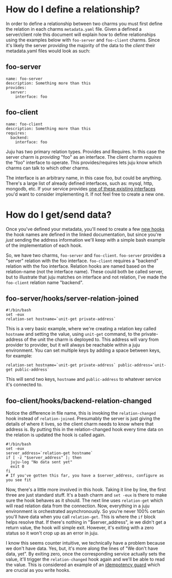# How do I define a relationship?

In order to define a relationship between two charms you must first define
the relation in each charms `metadata.yaml` file. Given a defined a
server/client role this document will explain how to define relationships
using the examples below with `foo-server` and `foo-client` charms. Since
it's likely the server _providing_ the majority of the data to the _client_
their metadata.yaml files would look as such:

## foo-server

    name: foo-server
    description: Something more than this
    provides:
      server:
        interface: foo


## foo-client

    name: foo-client
    description: Something more than this
    requires:
      backend:
        interface: foo


Juju has two primary relation types. Provides and Requires. In this case the
server charm is _providing_ "foo" as an interface. The client charm
_requires_ the "foo" interface to operate. This provides/requires lets juju
know which charms can talk to which other charms.

The interface is an arbitrary name, in this case foo, but could be anything.
There's a large list of already defined interfaces, such as: mysql, http,
mongodb, etc. If your service provides [one of these existing
interfaces](http://manage.jujucharms.com/interfaces) you'd want to consider
implementing it. If not feel free to create a new one.

# How do I get/send data?

Once you've defined your metadata, you'll need to create a few [new
hooks](https://jujucharms.com/docs/authors-charm-hooks.html#relation-hooks)
the hook names are defined in the linked documentation, but since you're
_just_ sending the address information we'll keep with a simple bash example
of the implementation of each hook.

So, we have two charms, `foo-server` and `foo-client`. `foo-server` provides
a "server" relation with the foo interface. `foo-client` requires a
"backend" relation with the foo interface. Relation hooks are named based on
the relation-name (not the interface name). These could both be called
server, but to illustrate that juju matches on interface and not relation,
I've made the `foo-client` relation name "backend".

## foo-server/hooks/server-relation-joined

    #!/bin/bash
    set -eux
    relation-set hostname=`unit-get private-address`

This is a very basic example, where we're creating a relation key called
`hostname` and setting the value, using `unit-get` command, to the
private-address of the unit the charm is deployed to. This address will vary
from provider to provider, but it will always be reachable within a juju
environment. You can set multiple keys by adding a space between keys, for
example:

    relation-set hostname=`unit-get private-address` public-address=`unit-get public-address`

This will send two keys, `hostname` and `public-address` to whatever service it's connected to.

## foo-client/hooks/backend-relation-changed

Notice the difference in file name, this is invoking the `relation-changed` hook instead of `relation-joined`. Presumably the server is just giving the details of where it lives, so the client charm needs to know where that address is. By putting this in the relation-changed hook every time data on the relation is updated the hook is called again.

    #!/bin/bash
    set -eux
    server_address=`relation-get hostname`
    if [ -z "$server_address" ]; then
      juju-log "No data sent yet"
      exit 0
    fi
    # If you've gotten this far, you have a $server_address, configure as you see fit

Now, there's a little more involved in this hook. Taking it line by line,
the first three are just standard stuff. It's a bash charm and `set -eux` is
there to make sure the hook behaves as it should. The next line uses
`relation-get` which will read relation data from the connection. Now,
everything in a juju environment is orchestrated asynchronously. So you're
never 100% certain you'll have data when you call `relation-get`. This is
where the `if` block helps resolve that. If there's nothing in
"$server_address", ie we didn't get a return value, the hook will simple
exit. However, it's exiting with a zero status so it won't crop up as an
error in juju.

I know this seems counter intuitive, we technically have a problem because
we don't have data. Yes, but, it's more along the lines of "We don't have
data, yet". By exiting zero, once the corresponding service actually sets
the value, it'll trigger the `relation-changed` hook again and we'll be able
to read the value. This is considered an example of an [idempotency
guard](https://jujucharms.com/docs/authors-charm-hooks.html#writing-hooks)
which are crucial as you write hooks.
